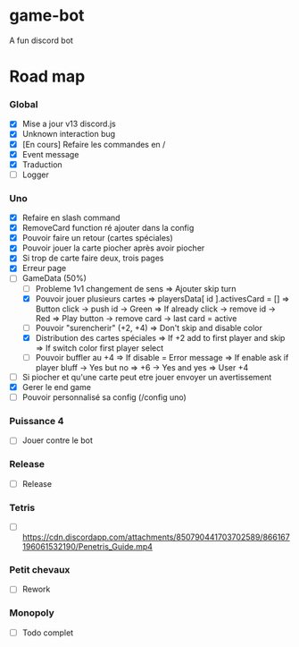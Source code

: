 # game-bot
A fun discord bot

# Road map

### Global
- [X] Mise a jour v13 discord.js
- [X] Unknown interaction bug
- [X] [En cours] Refaire les commandes en /
- [X] Event message
- [X] Traduction
- [ ] Logger

### Uno
- [X] Refaire en slash command
- [X] RemoveCard function ré ajouter dans la config
- [X] Pouvoir faire un retour (cartes spéciales)
- [X] Pouvoir jouer la carte piocher après avoir piocher
- [X] Si trop de carte faire deux, trois pages
- [X] Erreur page
- [ ] GameData (50%)
    - [ ] Probleme 1v1 changement de sens 
        => Ajouter skip turn 
    - [X] Pouvoir jouer plusieurs cartes
        => playersData[ id ].activesCard = []
        => Button click -> push id -> Green
        => If already click -> remove id -> Red
        => Play button -> remove card -> last card = active
    - [ ] Pouvoir "surencherir" (+2, +4)
        => Don't skip and disable color
    - [X] Distribution des cartes spéciales
        => If +2 add to first player and skip
        => If switch color first player select
    - [ ] Pouvoir buffler au +4
        => If disable = Error message
        => If enable ask if player bluff
            -> Yes but no => +6
            -> Yes and yes => User +4
- [ ] Si piocher et qu'une carte peut etre jouer envoyer un avertissement
- [X] Gerer le end game
- [ ] Pouvoir personnalisé sa config (/config uno)

### Puissance 4 
- [ ] Jouer contre le bot

### Release
- [ ] Release

### Tetris
- [ ] https://cdn.discordapp.com/attachments/850790441703702589/866167196061532190/Penetris_Guide.mp4

### Petit chevaux
- [ ] Rework

### Monopoly
- [ ] Todo complet
